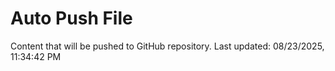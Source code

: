 # Auto Push File

Content that will be pushed to GitHub repository.
Last updated: 08/23/2025, 11:34:42 PM